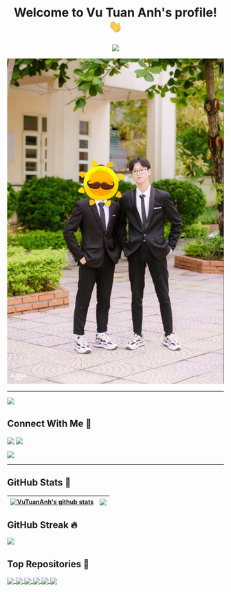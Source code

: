 <h1 align="center">
  Welcome to Vu Tuan Anh's profile!
  <img src="https://raw.githubusercontent.com/VuTuanAnh-1368/VuTuanAnh-1368/main/gifs/hello.gif" width="32">
</h1>

<p align="center">
  <img src="https://readme-typing-svg.herokuapp.com/?font=Fira+Code&size=50&pause=500&color=F7263E&background=7C34FF00&center=true&vCenter=true&width=900&height=200&lines=%E2%8C%A8+Heloo!!+;%E2%8C%A8++My+name+is+Vu+Tuan+Anh+%E2%99%A5%EF%B8%8F;%E2%8C%A8++I%E2%80%99m+studying+at+UET+-+VNU+">
</p>

<p align="center">
  <a href="https://fb.com/VuTuanAnh136"><img src="https://raw.githubusercontent.com/VuTuanAnh-1368/VuTuanAnh-1368/main/images/cover.jpg"></a>
</p>

---

[![](https://komarev.com/ghpvc/?username=VuTuanAnh-1368&color=brightgreen&style=plastic)](https://github.com/VuTuanAnh-1368)

## Connect With Me 👀

<a href="https://github.com/VuTuanAnh-1368" target="blank"><img align="center" src="https://img.shields.io/badge/-V%C5%A9%20Tu%E1%BA%A5n%20Anh-1C1C1C?logo=github&logoColor=white" /></a>
<a href="https://www.youtube.com/channel/UCPwnkleF_yTZnmWisKs2wdA" target="blank"><img align="center" src="https://img.shields.io/badge/-Subcribe-FF0000?logo=youtube&logoColor=white" /></a>


<a href="https://fb.com/VuTuanAnh136" target="blank"><img align="center" src="https://img.shields.io/badge/-V%C5%A9%20Tu%E1%BA%A5n%20Anh-4267b2?logo=facebook&logoColor=white" /></a>

---

## GitHub Stats ️🎯

| <a href="https://github.com/VuTuanAnh-1368?tab=repositories"><img align="center" src="https://github-readme-stats.vercel.app/api?username=VuTuanAnh-1368&show_icons=true&include_all_commits=true&count_private=true&theme=chartreuse-dark" alt="VuTuanAnh's github stats" /></a> | <a href="https://github.com/VuTuanAnh-1368?tab=repositories"><img align="center" src="https://github-readme-stats.vercel.app/api/top-langs/?username=VuTuanAnh-1368&langs_count=10&layout=compact&theme=chartreuse-dark" /></a> |
| ------------- | ------------- |

## GitHub Streak 🔥

[![](https://github-readme-streak-stats.herokuapp.com/?user=VuTuanAnh-1368&theme=chartreuse-dark)](https://github.com/VuTuanAnh-1368?tab=repositories)

## Top Repositories 🌟

<a href="https://github.com/VuTuanAnh-1368/vutuananh.com">
  <img align="center" src="https://github-readme-stats.vercel.app/api/pin/?username=VuTuanAnh-1368&repo=vutuananh.com&show_owner=true&theme=chartreuse-dark" />
</a>
<a href="https://github.com/VuTuanAnh-1368/FitApp">
  <img align="center" src="https://github-readme-stats.vercel.app/api/pin/?username=VuTuanAnh-1368&repo=FitApp&show_owner=true&theme=chartreuse-dark" />
</a>
<a href="https://github.com/VuTuanAnh-1368/NoSpace">
  <img align="center" src="https://github-readme-stats.vercel.app/api/pin/?username=VuTuanAnh-1368&repo=NoSpace&show_owner=true&theme=chartreuse-dark" />
</a>
<a href="https://github.com/VuTuanAnh-1368/Blooger">
  <img align="center" src="https://github-readme-stats.vercel.app/api/pin/?username=VuTuanAnh-1368&repo=Blooger&show_owner=true&theme=chartreuse-dark" />
</a>
<a href="https://github.com/VuTuanAnh-1368/Fsoft-IoT-challenge-2022-Smart-lock">
  <img align="center" src="https://github-readme-stats.vercel.app/api/pin/?username=VuTuanAnh-1368&repo=Fsoft-IoT-challenge-2022-Smart-lock&show_owner=true&theme=chartreuse-dark" />
</a>
<a href="https://github.com/VuTuanAnh-1368/IDM.Trial.Reset">
  <img align="center" src="https://github-readme-stats.vercel.app/api/pin/?username=VuTuanAnh-1368&repo=IDM.Trial.Reset&show_owner=true&theme=chartreuse-dark" />
</a>
